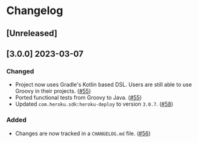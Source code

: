 # Changelog

## [Unreleased]

## [3.0.0] 2023-03-07

### Changed

- Project now uses Gradle's Kotlin based DSL. Users are still able to use Groovy in their projects. ([#55](https://github.com/heroku/heroku-gradle/pull/55))
- Ported functional tests from Groovy to Java. ([#55](https://github.com/heroku/heroku-gradle/pull/55))
- Updated `com.heroku.sdk:heroku-deploy` to version `3.0.7`. ([#58](https://github.com/heroku/heroku-gradle/pull/58))

### Added

- Changes are now tracked in a `CHANGELOG.md` file. ([#56](https://github.com/heroku/heroku-gradle/pull/56))
